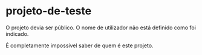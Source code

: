 # projeto-de-teste

O projeto devia ser público.
O nome de utilizador não está definido como foi indicado.

É completamente impossível saber de quem é este projeto.
